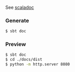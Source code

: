See [scaladoc](https://github.com/lampepfl/dotty/tree/main/scaladoc)

### Generate

```sh
$ sbt doc
```

### Preview

```sh
$ sbt doc
$ cd ./docs/dist
$ python -m http.server 8080
```
